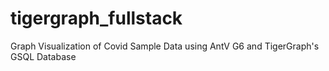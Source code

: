 # tigergraph_fullstack
Graph Visualization of Covid Sample Data using AntV G6 and TigerGraph's GSQL Database 
